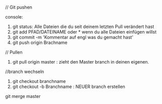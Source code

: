 // Git pushen

console:
1. git status: Alle Dateien die du seit deinem letzten Pull verändert hast
2. git add PFAD/DATEINAME oder * wenn du alle Dateien einfügen willst
3. git commit -m 'Kommentar auf engl was du gemacht hast'
4. git push origin Brachname

// Pullen

1. git pull origin master : zieht den Master branch in deinen eigenen.

//branch wechseln

1. git checkout branchname
2. git checkout -b Branchname : NEUER branch erstellen



git merge master
